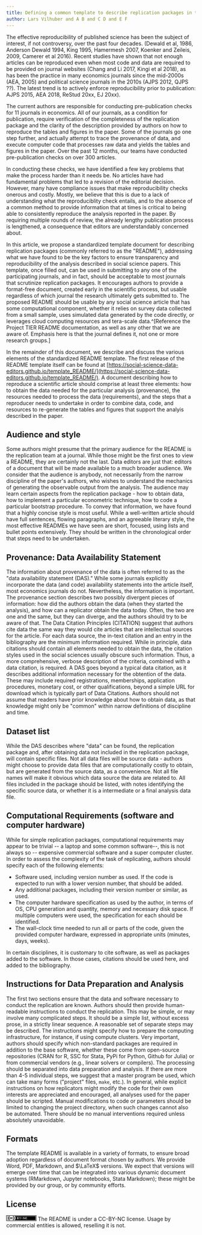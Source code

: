 ```yaml
---
title: Defining a common template to describe replication packages in the social sciences
author: Lars Vilhuber and A B and C D and E F
---
```


The effective reproducibility of published science has been the subject of interest, if not controversy, over the past four decades. (Dewald et al, 1986, Anderson Dewald 1994, King 1995, Hamermesh 2007, Koenker and Zeileis, 2009, Camerer et al 2016). Recent studies have shown that not enough articles can be reproduced even when most code and data are required to be provided on journal websites (Chang and Li 2017, Kingi et al 2018), as has been the practice in many economics journals since the mid-2000s (AEA, 2005) and political science journals in the 2010s (AJPS 2012, QJPS ??). The latest trend is to actively enforce reproducibility prior to publication: AJPS 2015, AEA 2018, ReStud 20xx, EJ 20xx). 

The current authors are responsible for conducting  pre-publication checks for 11 journals in economics. All of our journals, as a condition for publication, require verification  of the completeness of the replication package and the clarity of the description provided by authors on how to reproduce the tables and figures in the paper. Some of the journals go one step further, and actually attempt to trace the provenance of data, and execute computer code that processes raw data and yields the tables and figures in the paper. Over the past 12 months, our teams have conducted pre-publication checks on over 300 articles. 

In conducting these checks, we have identified a few key problems that make the process harder than it needs be. No articles have had fundamental problems that led to a revision of the editorial decision. However, many have compliance issues that make reproducibility checks onerous and costly. Mostly, we believe that this is due to a lack of understanding what the reproduciblity check entails, and to the absence of a common method to provide information that at times is critical to being able to consistently reproduce the analysis reported in the paper. By requiring multiple rounds of review, the already lengthy publication process is lengthened, a consequence that editors are understandably concerned about. 

In this article, we propose a standardized template document for describing replication packages (commonly referred to as the "README"), addressing what we have found to be the key factors to ensure transparency and reproducibility of the analysis described in social science papers. This template, once filled out, can  be used in submitting to any one of the participating journals, and in fact, should be acceptable to most journals that scrutinize replication packages. It encourages authors to provide  a format-free document, created early in the scientific process, but usable regardless of which journal the research ultimately gets submitted to. The proposed README should be usable by any social science article that has some computational component, whether it relies on survey data collected from a small sample, uses simulated data generated by the code directly, or leverages cloud computing resources and tera-scale data.^[Reference the Project TIER README documentation, as well as any other that we are aware of. Emphasis here is that the journal defines it, not one or more research groups.] 

In the remainder of this document, we describe and discuss the various elements of the standardized README template. The first release of the README template itself can be found at [https://social-science-data-editors.github.io/template_README/](https://social-science-data-editors.github.io/template_README/). A document describing how to reproduce a scientific article should comprise at least three elements: how to obtain the data needed for the particular analysis (provenance), the resources needed to process the data (requirements), and the steps that a reproducer needs to undertake in order to combine data, code, and resources to re-generate the tables and figures that support  the analyis described in the paper. 

## Audience and style

Some authors might presume that the primary audience for the README is the replication team at a journal. While those might be the first ones to view a README, they are certainly not the last. Data editors are just that: editors of a document that will be made available to a much broader audience. We consider that the audience is anybody, not necessarily from the narrow discipline of the paper's authors, who wishes to understand the mechanics of generating the observable output from the analysis. The audience may learn certain aspects from the replication package - how to obtain data, how to implement a particular econometric technique, how to code a particular bootstrap procedure. To convey that information, we have found that a highly concise style is most useful. While a well-written article should have full sentences, flowing paragraphs, and an agreeable literary style, the most effective READMEs we have seen are short, focused, using lists and bullet points extensively. They should be written in the chronological order that steps need to be undertaken.

## Provenance: Data Availability Statement

The information about provenance of the data is often referred to as the "data availability statement (DAS)." While some journals explicitly incorporate the data (and code) availability statements into the article itself, most economics journals do not. Nevertheless, the information is important.  The provenance section describes two possibly divergent pieces of information: how did the authors obtain the data (when they started the analysis), and how can a replicator obtain the data today. Often, the two are one and the same, but they can diverge, and the authors should try to be aware of that. The Data Citation Principles (CITATION) suggest that authors cite data the same way they would cite articles that are intellectual sources for the article. For each data source, the in-text citation and an entry in the bibliography are the minimum information required. While in principle, data citations should contain all elements needed to obtain the data, the citation styles used in the social sciences usually obscure such information. Thus, a more comprehensive, verbose description of the criteria, combined with a data citation, is required.  A DAS goes beyond a typical data citation, as it describes additional information necessary for the obtention of the data. These may include required registrations, memberships, application procedures, monetary cost, or other qualifications, beyond a simple URL for download which is typically part of Data Citations. Authors should not assume that readers have prior knowledge about how to obtain data, as that knowledge might only be "common" within narrow definitions of discipline and time.

## Dataset list

While the DAS describes where "data" can be found, the replication package and, after obtaining data not included in the replication package, will contain specific files. Not all data files will be source data - authors might choose to provide data files that are computationally costly to obtain, but are generated from the source data, as a convenience. Not all file names will make it obvious which data source the data are related to. All files included in the package should be listed, with notes identifying the specific source data, or whether it is a intermediate or a final analysis data file. 

## Computational Requirements (software and computer hardware)

While for simple replication packages, computational requirements may appear to be trivial -- a laptop and some common software--, this is not always so -- expensive commercial software and a super computer cluster. In order to assess the complexity of the task of replicating, authors should specify each of the following elements:

- Software used, including version number as used. If the code is expected to run with a lower version number, that should be added.
- Any additional packages, including their version number or similar, as used.
- The computer hardware specification as used by the author, in terms of OS, CPU generation and quantity, memory and necessary disk space. If multiple computers were used, the specification for each should be identified.
- The wall-clock time needed to run all or parts of the code, given the provided computer hardware, expressed in appropriate units (minutes, days, weeks). 

In certain disciplines, it is customary to cite software, as well as packages added to the software. In those cases, citations should be used here, and added to the bibliography. 

## Instructions for Data Preparation and Analysis

The first two sections ensure that the data and software necessary to conduct the replication are known. Authors should then provide human-readable instructions to conduct the replication. This may be simple, or may involve many complicated steps. It should be a simple list, without excess prose, in a strictly linear sequence. A reasonable set of separate steps may be described. The instructions might specify  how to prepare the computing infrastructure, for instance, if using compute clusters. Very important, authors should specify which non-standard packages are required in addition to the base software, whether these come from open-source repositories (CRAN for R, SSC for Stata, PyPi for Python, Github for Julia) or from commercial vendors (e.g., linear solvers or compilers). The processing should be separated into data preparation and analysis.  If there are more than 4-5 individual steps, we suggest that a master program be used, which can take many forms ("project" files, `make`, etc.). In general, while explicit instructions on how replicators might modify the code for their own interests are appreciated and encouraged, all analyses used for the paper should be scripted. Manual modifications to code or parameters should be limited to changing the project directory, when such changes cannot also be automated. 
There should be no manual interventions required unless absolutely unavoidable. 

## Formats

The template README is available in a variety of formats, to ensure broad adoption regardless of document format chosen by authors. We provide Word, PDF, Markdown, and $\LaTeX$ versions. We expect that versions will emerge over time that can  be integrated into various dynamic document systems (RMarkdown, Jupyter notebooks, Stata Markdown); these might be provided by our group, or by community efforts.



## License

![CC-BY-NC](assets/cc-by-nc.png) The README is under a CC-BY-NC license. Usage by commercial entities is allowed, reselling it is not.
